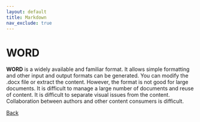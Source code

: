 ```yaml
---
layout: default
title: Markdown
nav_exclude: true
---
```


# WORD
**WORD** is a widely available and familiar format. It allows simple formatting and other input and output formats can be generated. You can modify the .docx file or extract the content. However, the format is not good for large documents. It is difficult to manage a large number of documents and reuse of content. It is difficult to separate visual issues from the content. Collaboration between authors and other content consumers is difficult.

[Back](./visual_studio_code_and_md.md)